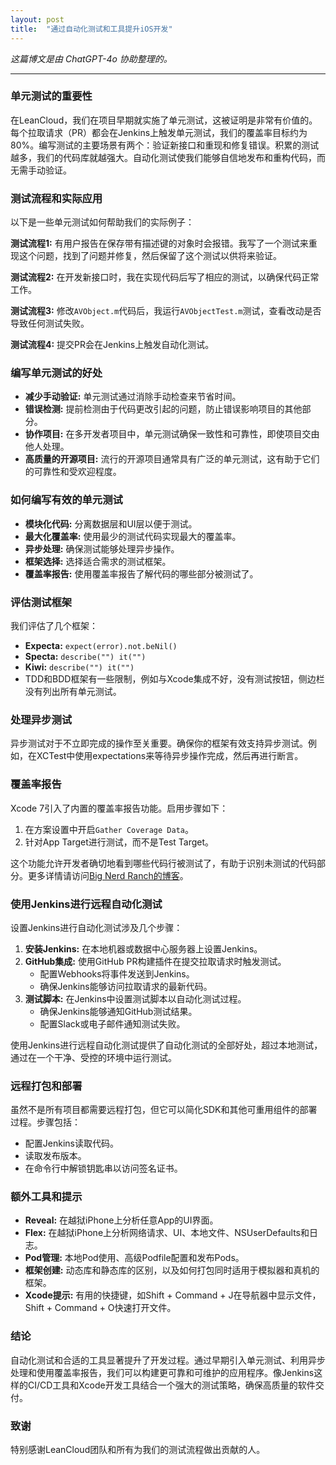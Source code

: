 ```yaml
---
layout: post
title:  "通过自动化测试和工具提升iOS开发"
---
```


*这篇博文是由 ChatGPT-4o 协助整理的。* 

---

### 单元测试的重要性
在LeanCloud，我们在项目早期就实施了单元测试，这被证明是非常有价值的。每个拉取请求（PR）都会在Jenkins上触发单元测试，我们的覆盖率目标约为80%。编写测试的主要场景有两个：验证新接口和重现和修复错误。积累的测试越多，我们的代码库就越强大。自动化测试使我们能够自信地发布和重构代码，而无需手动验证。

### 测试流程和实际应用
以下是一些单元测试如何帮助我们的实际例子：

**测试流程1:** 有用户报告在保存带有描述键的对象时会报错。我写了一个测试来重现这个问题，找到了问题并修复，然后保留了这个测试以供将来验证。

**测试流程2:** 在开发新接口时，我在实现代码后写了相应的测试，以确保代码正常工作。

**测试流程3:** 修改`AVObject.m`代码后，我运行`AVObjectTest.m`测试，查看改动是否导致任何测试失败。

**测试流程4:** 提交PR会在Jenkins上触发自动化测试。

### 编写单元测试的好处
- **减少手动验证:** 单元测试通过消除手动检查来节省时间。
- **错误检测:** 提前检测由于代码更改引起的问题，防止错误影响项目的其他部分。
- **协作项目:** 在多开发者项目中，单元测试确保一致性和可靠性，即使项目交由他人处理。
- **高质量的开源项目:** 流行的开源项目通常具有广泛的单元测试，这有助于它们的可靠性和受欢迎程度。

### 如何编写有效的单元测试
- **模块化代码:** 分离数据层和UI层以便于测试。
- **最大化覆盖率:** 使用最少的测试代码实现最大的覆盖率。
- **异步处理:** 确保测试能够处理异步操作。
- **框架选择:** 选择适合需求的测试框架。
- **覆盖率报告:** 使用覆盖率报告了解代码的哪些部分被测试了。

### 评估测试框架
我们评估了几个框架：
- **Expecta:** `expect(error).not.beNil()`
- **Specta:** `describe("") it("")`
- **Kiwi:** `describe("") it("")`
- TDD和BDD框架有一些限制，例如与Xcode集成不好，没有测试按钮，侧边栏没有列出所有单元测试。

### 处理异步测试
异步测试对于不立即完成的操作至关重要。确保你的框架有效支持异步测试。例如，在XCTest中使用expectations来等待异步操作完成，然后再进行断言。

### 覆盖率报告
Xcode 7引入了内置的覆盖率报告功能。启用步骤如下：
1. 在方案设置中开启`Gather Coverage Data`。
2. 针对App Target进行测试，而不是Test Target。

这个功能允许开发者确切地看到哪些代码行被测试了，有助于识别未测试的代码部分。更多详情请访问[Big Nerd Ranch的博客](https://www.bignerdranch.com/blog/weve-got-you-covered/)。

### 使用Jenkins进行远程自动化测试
设置Jenkins进行自动化测试涉及几个步骤：
1. **安装Jenkins:** 在本地机器或数据中心服务器上设置Jenkins。
2. **GitHub集成:** 使用GitHub PR构建插件在提交拉取请求时触发测试。
   - 配置Webhooks将事件发送到Jenkins。
   - 确保Jenkins能够访问拉取请求的最新代码。
3. **测试脚本:** 在Jenkins中设置测试脚本以自动化测试过程。
   - 确保Jenkins能够通知GitHub测试结果。
   - 配置Slack或电子邮件通知测试失败。

使用Jenkins进行远程自动化测试提供了自动化测试的全部好处，超过本地测试，通过在一个干净、受控的环境中运行测试。

### 远程打包和部署
虽然不是所有项目都需要远程打包，但它可以简化SDK和其他可重用组件的部署过程。步骤包括：
- 配置Jenkins读取代码。
- 读取发布版本。
- 在命令行中解锁钥匙串以访问签名证书。

### 额外工具和提示
- **Reveal:** 在越狱iPhone上分析任意App的UI界面。
- **Flex:** 在越狱iPhone上分析网络请求、UI、本地文件、NSUserDefaults和日志。
- **Pod管理:** 本地Pod使用、高级Podfile配置和发布Pods。
- **框架创建:** 动态库和静态库的区别，以及如何打包同时适用于模拟器和真机的框架。
- **Xcode提示:** 有用的快捷键，如Shift + Command + J在导航器中显示文件，Shift + Command + O快速打开文件。

### 结论
自动化测试和合适的工具显著提升了开发过程。通过早期引入单元测试、利用异步处理和使用覆盖率报告，我们可以构建更可靠和可维护的应用程序。像Jenkins这样的CI/CD工具和Xcode开发工具结合一个强大的测试策略，确保高质量的软件交付。

### 致谢
特别感谢LeanCloud团队和所有为我们的测试流程做出贡献的人。

